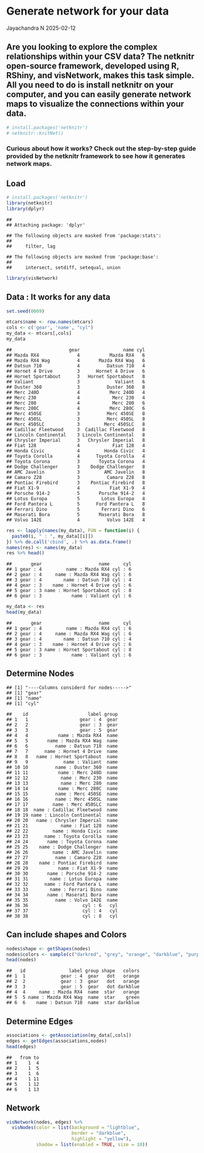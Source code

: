 Generate network for your data
================
Jayachandra N
2025-02-12

## Are you looking to explore the complex relationships within your CSV data? The netknitr open-source framework, developed using R, RShiny, and visNetwork, makes this task simple. All you need to do is install netknitr on your computer, and you can easily generate network maps to visualize the connections within your data.

``` r
# install.packages('netknitr')
# netknitr::knitNet()
```

### Curious about how it works? Check out the step-by-step guide provided by the netknitr framework to see how it generates network maps.

## Load

``` r
# install.packages('netknitr')
library(netknitr)
library(dplyr)
```

    ## 
    ## Attaching package: 'dplyr'

    ## The following objects are masked from 'package:stats':
    ## 
    ##     filter, lag

    ## The following objects are masked from 'package:base':
    ## 
    ##     intersect, setdiff, setequal, union

``` r
library(visNetwork)
```

## Data : It works for any data

``` r
set.seed(0009)

mtcars$name <- row.names(mtcars)
cols <- c('gear', 'name', "cyl")
my_data <- mtcars[,cols]
my_data
```

    ##                     gear                name cyl
    ## Mazda RX4              4           Mazda RX4   6
    ## Mazda RX4 Wag          4       Mazda RX4 Wag   6
    ## Datsun 710             4          Datsun 710   4
    ## Hornet 4 Drive         3      Hornet 4 Drive   6
    ## Hornet Sportabout      3   Hornet Sportabout   8
    ## Valiant                3             Valiant   6
    ## Duster 360             3          Duster 360   8
    ## Merc 240D              4           Merc 240D   4
    ## Merc 230               4            Merc 230   4
    ## Merc 280               4            Merc 280   6
    ## Merc 280C              4           Merc 280C   6
    ## Merc 450SE             3          Merc 450SE   8
    ## Merc 450SL             3          Merc 450SL   8
    ## Merc 450SLC            3         Merc 450SLC   8
    ## Cadillac Fleetwood     3  Cadillac Fleetwood   8
    ## Lincoln Continental    3 Lincoln Continental   8
    ## Chrysler Imperial      3   Chrysler Imperial   8
    ## Fiat 128               4            Fiat 128   4
    ## Honda Civic            4         Honda Civic   4
    ## Toyota Corolla         4      Toyota Corolla   4
    ## Toyota Corona          3       Toyota Corona   4
    ## Dodge Challenger       3    Dodge Challenger   8
    ## AMC Javelin            3         AMC Javelin   8
    ## Camaro Z28             3          Camaro Z28   8
    ## Pontiac Firebird       3    Pontiac Firebird   8
    ## Fiat X1-9              4           Fiat X1-9   4
    ## Porsche 914-2          5       Porsche 914-2   4
    ## Lotus Europa           5        Lotus Europa   4
    ## Ford Pantera L         5      Ford Pantera L   8
    ## Ferrari Dino           5        Ferrari Dino   6
    ## Maserati Bora          5       Maserati Bora   8
    ## Volvo 142E             4          Volvo 142E   4

``` r
res <- lapply(names(my_data), FUN = function(i) {
  paste0(i, " : ", my_data[[i]])
}) %>% do.call('cbind', .) %>% as.data.frame()
names(res) <- names(my_data)
res %>% head()
```

    ##       gear                     name     cyl
    ## 1 gear : 4         name : Mazda RX4 cyl : 6
    ## 2 gear : 4     name : Mazda RX4 Wag cyl : 6
    ## 3 gear : 4        name : Datsun 710 cyl : 4
    ## 4 gear : 3    name : Hornet 4 Drive cyl : 6
    ## 5 gear : 3 name : Hornet Sportabout cyl : 8
    ## 6 gear : 3           name : Valiant cyl : 6

``` r
my_data <- res
head(my_data)
```

    ##       gear                     name     cyl
    ## 1 gear : 4         name : Mazda RX4 cyl : 6
    ## 2 gear : 4     name : Mazda RX4 Wag cyl : 6
    ## 3 gear : 4        name : Datsun 710 cyl : 4
    ## 4 gear : 3    name : Hornet 4 Drive cyl : 6
    ## 5 gear : 3 name : Hornet Sportabout cyl : 8
    ## 6 gear : 3           name : Valiant cyl : 6

## Determine Nodes

    ## [1] "----Columns considerd for nodes----->"
    ## [1] "gear"
    ## [1] "name"
    ## [1] "cyl"

    ##    id                      label group
    ## 1   1                   gear : 4  gear
    ## 2   2                   gear : 3  gear
    ## 3   3                   gear : 5  gear
    ## 4   4           name : Mazda RX4  name
    ## 5   5       name : Mazda RX4 Wag  name
    ## 6   6          name : Datsun 710  name
    ## 7   7      name : Hornet 4 Drive  name
    ## 8   8   name : Hornet Sportabout  name
    ## 9   9             name : Valiant  name
    ## 10 10          name : Duster 360  name
    ## 11 11           name : Merc 240D  name
    ## 12 12            name : Merc 230  name
    ## 13 13            name : Merc 280  name
    ## 14 14           name : Merc 280C  name
    ## 15 15          name : Merc 450SE  name
    ## 16 16          name : Merc 450SL  name
    ## 17 17         name : Merc 450SLC  name
    ## 18 18  name : Cadillac Fleetwood  name
    ## 19 19 name : Lincoln Continental  name
    ## 20 20   name : Chrysler Imperial  name
    ## 21 21            name : Fiat 128  name
    ## 22 22         name : Honda Civic  name
    ## 23 23      name : Toyota Corolla  name
    ## 24 24       name : Toyota Corona  name
    ## 25 25    name : Dodge Challenger  name
    ## 26 26         name : AMC Javelin  name
    ## 27 27          name : Camaro Z28  name
    ## 28 28    name : Pontiac Firebird  name
    ## 29 29           name : Fiat X1-9  name
    ## 30 30       name : Porsche 914-2  name
    ## 31 31        name : Lotus Europa  name
    ## 32 32      name : Ford Pantera L  name
    ## 33 33        name : Ferrari Dino  name
    ## 34 34       name : Maserati Bora  name
    ## 35 35          name : Volvo 142E  name
    ## 36 36                    cyl : 6   cyl
    ## 37 37                    cyl : 4   cyl
    ## 38 38                    cyl : 8   cyl

## Can include shapes and Colors

``` r
nodes$shape <- getShapes(nodes)
nodes$colors <- sample(c("darkred", "grey", "orange", "darkblue", "purple", 'green'), nrow(nodes), replace = T)
head(nodes)
```

    ##   id                label group shape   colors
    ## 1  1             gear : 4  gear   dot   orange
    ## 2  2             gear : 3  gear   dot   orange
    ## 3  3             gear : 5  gear   dot darkblue
    ## 4  4     name : Mazda RX4  name  star   orange
    ## 5  5 name : Mazda RX4 Wag  name  star    green
    ## 6  6    name : Datsun 710  name  star darkblue

## Determine Edges

``` r
associations <- getAssociation(my_data[,cols])
edges <- getEdges(associations,nodes)
head(edges)
```

    ##   from to
    ## 1    1  4
    ## 2    1  5
    ## 3    1  6
    ## 4    1 11
    ## 5    1 12
    ## 6    1 13

## Network

``` r
visNetwork(nodes, edges) %>%
  visNodes(color = list(background = "lightblue",
                        border = "darkblue",
                        highlight = "yellow"),
           shadow = list(enabled = TRUE, size = 10))
```

<div class="visNetwork html-widget html-fill-item" id="htmlwidget-af7ad2104b8aa0694667" style="width:672px;height:480px;"></div>
<script type="application/json" data-for="htmlwidget-af7ad2104b8aa0694667">{"x":{"nodes":{"id":[1,2,3,4,5,6,7,8,9,10,11,12,13,14,15,16,17,18,19,20,21,22,23,24,25,26,27,28,29,30,31,32,33,34,35,36,37,38],"label":["gear : 4","gear : 3","gear : 5","name : Mazda RX4","name : Mazda RX4 Wag","name : Datsun 710","name : Hornet 4 Drive","name : Hornet Sportabout","name : Valiant","name : Duster 360","name : Merc 240D","name : Merc 230","name : Merc 280","name : Merc 280C","name : Merc 450SE","name : Merc 450SL","name : Merc 450SLC","name : Cadillac Fleetwood","name : Lincoln Continental","name : Chrysler Imperial","name : Fiat 128","name : Honda Civic","name : Toyota Corolla","name : Toyota Corona","name : Dodge Challenger","name : AMC Javelin","name : Camaro Z28","name : Pontiac Firebird","name : Fiat X1-9","name : Porsche 914-2","name : Lotus Europa","name : Ford Pantera L","name : Ferrari Dino","name : Maserati Bora","name : Volvo 142E","cyl : 6","cyl : 4","cyl : 8"],"group":["gear","gear","gear","name","name","name","name","name","name","name","name","name","name","name","name","name","name","name","name","name","name","name","name","name","name","name","name","name","name","name","name","name","name","name","name","cyl","cyl","cyl"],"shape":["dot","dot","dot","star","star","star","star","star","star","star","star","star","star","star","star","star","star","star","star","star","star","star","star","star","star","star","star","star","star","star","star","star","star","star","star","database","database","database"],"colors":["orange","orange","darkblue","orange","green","darkblue","purple","grey","purple","grey","darkblue","orange","darkblue","green","darkred","green","darkred","darkred","purple","green","grey","grey","darkblue","green","grey","orange","orange","green","green","purple","darkred","darkred","green","orange","orange","orange","darkred","darkred"]},"edges":{"from":[1,1,1,1,1,1,1,1,1,1,1,1,2,2,2,2,2,2,2,2,2,2,2,2,2,2,2,3,3,3,3,3,4,5,6,7,8,9,10,11,12,13,14,15,16,17,18,19,20,21,22,23,24,25,26,27,28,29,30,31,32,33,34,35],"to":[4,5,6,11,12,13,14,21,22,23,29,35,7,8,9,10,15,16,17,18,19,20,24,25,26,27,28,30,31,32,33,34,36,36,37,36,38,36,38,37,37,36,36,38,38,38,38,38,38,37,37,37,37,38,38,38,38,37,37,37,38,36,38,37]},"nodesToDataframe":true,"edgesToDataframe":true,"options":{"width":"100%","height":"100%","nodes":{"shape":"dot","color":{"background":"lightblue","border":"darkblue","highlight":"yellow"},"shadow":{"enabled":true,"size":10}},"manipulation":{"enabled":false}},"groups":["gear","name","cyl"],"width":null,"height":null,"idselection":{"enabled":false},"byselection":{"enabled":false},"main":null,"submain":null,"footer":null,"background":"rgba(0, 0, 0, 0)"},"evals":[],"jsHooks":[]}</script>

